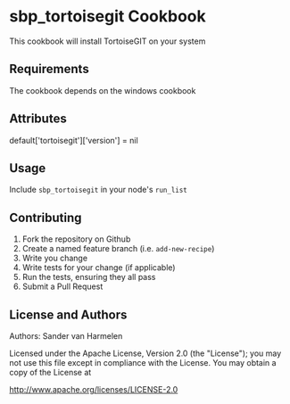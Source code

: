 sbp_tortoisegit Cookbook
========================
This cookbook will install TortoiseGIT on your system


Requirements
------------
The cookbook depends on the windows cookbook


Attributes
----------
default['tortoisegit']['version'] = nil


Usage
-----
Include `sbp_tortoisegit` in your node's `run_list`


Contributing
------------
  1. Fork the repository on Github
  2. Create a named feature branch (i.e. `add-new-recipe`)
  3. Write you change
  4. Write tests for your change (if applicable)
  5. Run the tests, ensuring they all pass
  6. Submit a Pull Request


License and Authors
-------------------
Authors: Sander van Harmelen

Licensed under the Apache License, Version 2.0 (the "License"); you may not use this file except in compliance with the License. You may obtain a copy of the License at

http://www.apache.org/licenses/LICENSE-2.0

